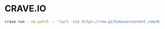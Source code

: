 # CRAVE.IO

```sh
crave run --no-patch -- "curl -LSs https://raw.githubusercontent.com/Kajal4414/local_manifests/main/crv.sh | bash -"
```
